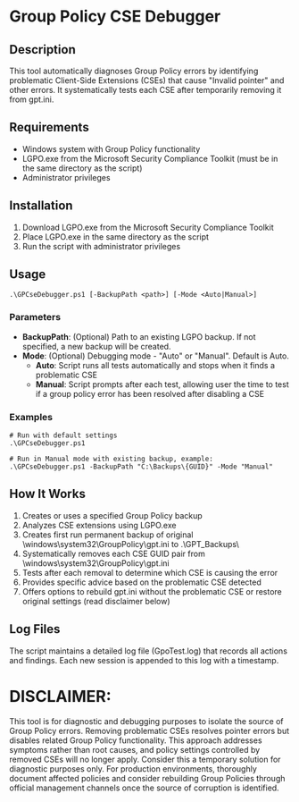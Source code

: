 # Group Policy CSE Debugger

## Description
This tool automatically diagnoses Group Policy errors by identifying problematic Client-Side Extensions (CSEs) that cause "Invalid pointer" and other errors. It systematically tests each CSE after temporarily removing it from gpt.ini.

## Requirements
- Windows system with Group Policy functionality
- LGPO.exe from the Microsoft Security Compliance Toolkit (must be in the same directory as the script)
- Administrator privileges

## Installation
1. Download LGPO.exe from the Microsoft Security Compliance Toolkit
2. Place LGPO.exe in the same directory as the script
3. Run the script with administrator privileges

## Usage
```
.\GPCseDebugger.ps1 [-BackupPath <path>] [-Mode <Auto|Manual>]
```

### Parameters
- **BackupPath**: (Optional) Path to an existing LGPO backup. If not specified, a new backup will be created.
- **Mode**: (Optional) Debugging mode - "Auto" or "Manual". Default is Auto.
  - **Auto**: Script runs all tests automatically and stops when it finds a problematic CSE
  - **Manual**: Script prompts after each test, allowing user the time to test if a group policy error has been resolved after disabling a CSE

### Examples
```
# Run with default settings
.\GPCseDebugger.ps1

# Run in Manual mode with existing backup, example:
.\GPCseDebugger.ps1 -BackupPath "C:\Backups\{GUID}" -Mode "Manual"
```

## How It Works
1. Creates or uses a specified Group Policy backup
2. Analyzes CSE extensions using LGPO.exe
3. Creates first run permanent backup of original \windows\system32\GroupPolicy\gpt.ini to .\GPT_Backups\
3. Systematically removes each CSE GUID pair from \windows\system32\GroupPolicy\gpt.ini
4. Tests after each removal to determine which CSE is causing the error
5. Provides specific advice based on the problematic CSE detected
6. Offers options to rebuild gpt.ini without the problematic CSE or restore original settings (read disclaimer below)

## Log Files
The script maintains a detailed log file (GpoTest.log) that records all actions and findings. Each new session is appended to this log with a timestamp.

# DISCLAIMER: 

This tool is for diagnostic and debugging purposes to isolate the source of Group Policy errors. Removing problematic CSEs resolves pointer errors but disables related Group Policy functionality. This approach addresses symptoms rather than root causes, and policy settings controlled by removed CSEs will no longer apply. Consider this a temporary solution for diagnostic purposes only. For production environments, thoroughly document affected policies and consider rebuilding Group Policies through official management channels once the source of corruption is identified.
